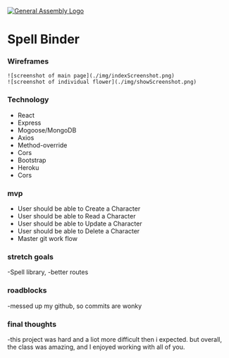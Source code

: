 [![General Assembly Logo](https://camo.githubusercontent.com/1a91b05b8f4d44b5bbfb83abac2b0996d8e26c92/687474703a2f2f692e696d6775722e636f6d2f6b6538555354712e706e67)](https://generalassemb.ly/education/web-development-immersive)

# Spell Binder

### Wireframes
	![screenshot of main page](./img/indexScreenshot.png)	
    ![screenshot of individual flower](./img/showScreenshot.png)

### Technology

- React
- Express
- Mogoose/MongoDB
- Axios
- Method-override
- Cors
- Bootstrap
- Heroku
- Cors

### mvp
- User should be able to Create a Character
- User should be able to Read a Character
- User should be able to Update a Character
- User should be able to Delete a Character
- Master git work flow

### stretch goals
-Spell library,
-better routes

### roadblocks
-messed up my github, so commits are wonky



### final thoughts
-this project was hard and a liot more difficult then i expected. but overall, the class was amazing, and I enjoyed working with all of you.